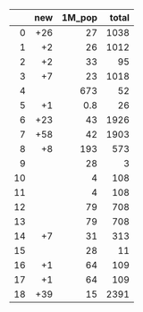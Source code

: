 |    |   new |   1M_pop |   total |
|---:|------:|---------:|--------:|
|  0 |   +26 |     27   |    1038 |
|  1 |    +2 |     26   |    1012 |
|  2 |    +2 |     33   |      95 |
|  3 |    +7 |     23   |    1018 |
|  4 |       |    673   |      52 |
|  5 |    +1 |      0.8 |      26 |
|  6 |   +23 |     43   |    1926 |
|  7 |   +58 |     42   |    1903 |
|  8 |    +8 |    193   |     573 |
|  9 |       |     28   |       3 |
| 10 |       |      4   |     108 |
| 11 |       |      4   |     108 |
| 12 |       |     79   |     708 |
| 13 |       |     79   |     708 |
| 14 |    +7 |     31   |     313 |
| 15 |       |     28   |      11 |
| 16 |    +1 |     64   |     109 |
| 17 |    +1 |     64   |     109 |
| 18 |   +39 |     15   |    2391 |